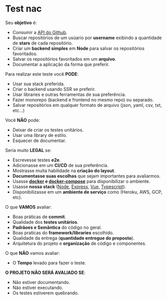 # Test nac

Seu **objetivo** é:

* Consumir a [API do Github](https://docs.github.com/en/free-pro-team@latest/developers/overview/about-githubs-apis).
* Buscar repositórios de um usúario por **username** exibindo a quantidade de **stars** de cada repositório.
* Criar um **backend simples** em **Node** para salvar os repositórios favoritados.
* Salvar os repositórios favoritados em um **arquivo**.
* Documentar a aplicação da forma que preferir.

Para realizar este teste você **PODE**:

* Usar sua stack preferida.
* Criar o backend usando SSR se preferir.
* Usar libraries e outras ferramentas de sua preferência.
* Fazer monorepo (backend e frontend no mesmo repo) ou separado.
* Salvar repositórios em qualquer formato de arquivo (json, yaml, csv, txt, etc...)

Você **NÃO** pode:

* Deixar de criar os testes unitários.
* Usar uma library de estilo.
* Esquecer de documentar.

Seria muito **LEGAL** se:

* Escrevesse testes **e2e**.
* Adicionasse em um **CI/CD** de sua preferência.
* Mostrasse muita habilidade na **criação do layout**.
* **Documentasse suas escolhas** que sejam importantes para avaliarmos.
* Usasse **[docker](https://docs.docker.com/) e [docker-compose](https://docs.docker.com/compose/)** para disponibilizar o ambiente.
* Usasse **nossa stack** ([Node](https://nodejs.org/en/), [Express](https://expressjs.com/pt-br/), [Vue](https://vuejs.org/), [Typescript](https://www.typescriptlang.org/)).
* Disponibilizasse em um **ambiente de serviço** como (Heroku, AWS, GCP, etc).


O que **VAMOS** avaliar:

* Boas práticas de **commit**.
* Qualidade dos **testes unitários**.
* **Padrãoes e Semântica** do código no geral.
* Boas praticas do **framework/libraries** escolhido.
* Qualidade da entrega (**quantidade entregue do proposto**).
* Arquitetura do projeto e **organização** de código e componentes.

O que **NÃO** vamos avaliar:

* O **Tempo** levado para fazer o teste.

**O PROJETO NÃO SERÁ AVALIADO SE**:

* Não estiver documentando.
* Não estiver executando.
* Os testes estiverem quebrando.





